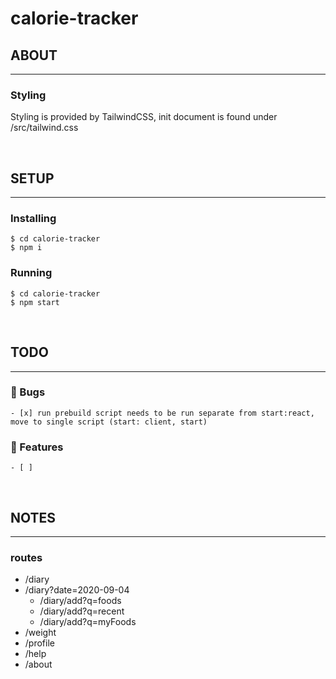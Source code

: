 # calorie-tracker


## ABOUT
---
### Styling
Styling is provided by TailwindCSS, init document is found under /src/tailwind.css


<br />

## SETUP
---
### Installing
```shell
$ cd calorie-tracker
$ npm i
```
### Running
```shell
$ cd calorie-tracker
$ npm start
``` 

<br />


## TODO
---
### 🐛 Bugs
    - [x] run prebuild script needs to be run separate from start:react, move to single script (start: client, start) 


### 🚀 Features
    - [ ]   


<br/>


## NOTES
---
### routes
- /diary
- /diary?date=2020-09-04
  - /diary/add?q=foods
  - /diary/add?q=recent
  - /diary/add?q=myFoods
- /weight
- /profile
- /help
- /about